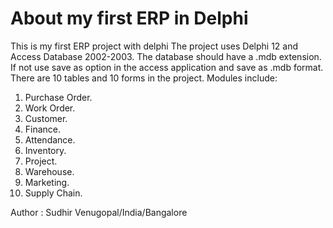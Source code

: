 # About my first ERP in Delphi
This is my first ERP project with delphi
The project uses Delphi 12 and Access Database 2002-2003.
The database should have a .mdb extension. If not use save as option in the access application and save as .mdb format.
There are 10 tables and 10 forms in the project.
Modules include:
1. Purchase Order.
2. Work Order.
3. Customer.
4. Finance.
5. Attendance.
6. Inventory.
7. Project.
8. Warehouse.
9. Marketing.
10. Supply Chain.

Author : Sudhir Venugopal/India/Bangalore
